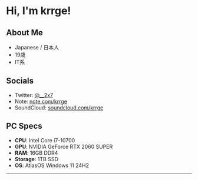 # Hi, I'm krrge!

## About Me
- Japanese / 日本人
- 19歳
- IT系

## Socials
- Twitter: [@__2x7](https://x.com/__2x7)
- Note: [note.com/krrge](https://note.com/krrge)
- SoundCloud: [soundcloud.com/krrge](https://soundcloud.com/krrge)

## PC Specs

- **CPU**: Intel Core i7-10700  
- **GPU**: NVIDIA GeForce RTX 2060 SUPER  
- **RAM**: 16GB DDR4  
- **Storage**: 1TB SSD  
- **OS**: AtlasOS Windows 11 24H2

---

